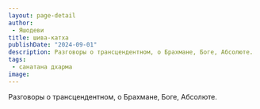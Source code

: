 ```yaml
---
layout: page-detail
author:
 - Яшодеви
title: шива-катха
publishDate: "2024-09-01"
description: Разговоры о трансцендентном, о Брахмане, Боге, Абсолюте.
tags:
 - санатана дхарма
image: 
---
```


Разговоры о трансцендентном, о Брахмане, Боге, Абсолюте.

